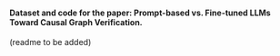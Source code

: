 #### Dataset and code for the paper: Prompt-based vs. Fine-tuned LLMs Toward Causal Graph Verification.
(readme to be added)
